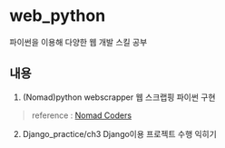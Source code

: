 # web_python
파이썬을 이용해 다양한 웹 개발 스킬 공부

## 내용
1. (Nomad)python webscrapper
웹 스크랩핑 파이썬 구현
> reference : [Nomad Coders](https://nomadcoders.co/, "Nomad Coders link")

2. Django_practice/ch3
Django이용 프로젝트 수행 익히기

